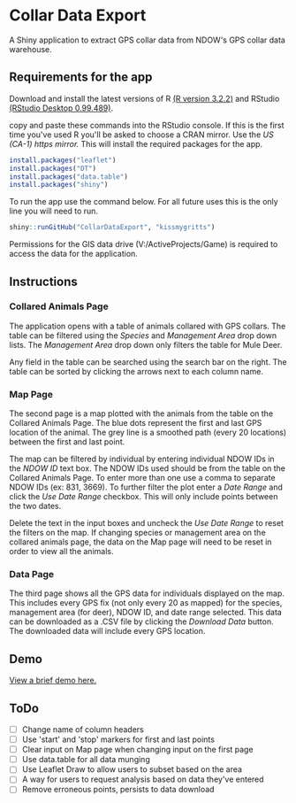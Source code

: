 # Collar Data Export
A Shiny application to extract GPS collar data from NDOW's GPS collar data warehouse.

## Requirements for the app

Download and install the latest versions of R [(R version 3.2.2)](https://cran.r-project.org/bin/windows/base/) and RStudio [(RStudio Desktop 0.99.489)](https://www.rstudio.com/products/rstudio/download/).

copy and paste these commands into the RStudio console. If this is the first time you've used R you'll be asked to choose a CRAN mirror. Use the *US (CA-1) https mirror.* This will install the required packages for the app.

```r
install.packages("leaflet")
install.packages("DT")
install.packages("data.table")
install.packages("shiny")
```

To run the app use the command below. For all future uses this is the only line you will need to run.
```r
shiny::runGitHub("CollarDataExport", "kissmygritts")
```

Permissions for the GIS data drive (V:/ActiveProjects/Game) is required to access the data for the application.

## Instructions

### Collared Animals Page

The application opens with a table of animals collared with GPS collars. The table can be filtered using the *Species* and *Management Area* drop down lists. The *Management Area* drop down only filters the table for Mule Deer.

Any field in the table can be searched using the search bar on the right. The table can be sorted by clicking the arrows next to each column name.

### Map Page

The second page is a map plotted with the animals from the table on the Collared Animals Page. The blue dots represent the first and last GPS location of the animal. The grey line is a smoothed path (every 20 locations) between the first and last point.

The map can be filtered by individual by entering individual NDOW IDs in the *NDOW ID* text box. The NDOW IDs used should be from the table on the Collared Animals Page. To enter more than one use a comma to separate NDOW IDs (ex: 831, 3669). To further filter the plot enter a *Date Range* and click the *Use Date Range* checkbox. This will only include points between the two dates.

Delete the text in the input boxes and uncheck the *Use Date Range* to reset the filters on the map. If changing species or management area on the collared animals page, the data on the Map page will need to be reset in order to view all the animals.

### Data Page

The third page shows all the GPS data for individuals displayed on the map. This includes every GPS fix (not only every 20 as mapped) for the species, management area (for deer), NDOW ID, and date range selected. This data can be downloaded as a .CSV file by clicking the *Download Data* button. The downloaded data will include every GPS location.

## Demo

[View a brief demo here.](https://drive.google.com/file/d/0B1OupsoLNZvkcExIT2VzcUlySWc/view?usp=sharing)

## ToDo
- [ ] Change name of column headers
- [ ] Use 'start' and 'stop' markers for first and last points
- [ ] Clear input on Map page when changing input on the first page
- [ ] Use data.table for all data munging
- [ ] Use Leaflet Draw to allow users to subset based on the area
- [ ] A way for users to request analysis based on data they've entered
- [ ] Remove erroneous points, persists to data download
